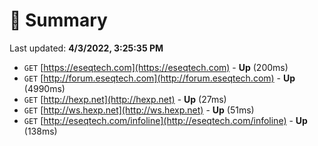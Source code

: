 # 📖 Summary
Last updated: **4/3/2022, 3:25:35 PM**

- `GET` [https://eseqtech.com](https://eseqtech.com) - **Up** (200ms)
- `GET` [http://forum.eseqtech.com](http://forum.eseqtech.com) - **Up** (4990ms)
- `GET` [http://hexp.net](http://hexp.net) - **Up** (27ms)
- `GET` [http://ws.hexp.net](http://ws.hexp.net) - **Up** (51ms)
- `GET` [http://eseqtech.com/infoline](http://eseqtech.com/infoline) - **Up** (138ms)
